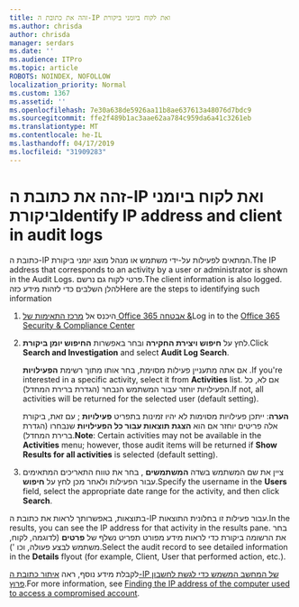 ```yaml
---
title: זהה את כתובת ה-IP ואת לקוח ביומני ביקורת
ms.author: chrisda
author: chrisda
manager: serdars
ms.date: ''
ms.audience: ITPro
ms.topic: article
ROBOTS: NOINDEX, NOFOLLOW
localization_priority: Normal
ms.custom: 1367
ms.assetid: ''
ms.openlocfilehash: 7e30a638de5926aa11b8ae637613a48076d7bdc9
ms.sourcegitcommit: ffe2f489b1ac3aae62aa784c959da6a41c3261eb
ms.translationtype: MT
ms.contentlocale: he-IL
ms.lasthandoff: 04/17/2019
ms.locfileid: "31909283"
---
```

# <a name="identify-ip-address-and-client-in-audit-logs"></a><span data-ttu-id="13f79-102">זהה את כתובת ה-IP ואת לקוח ביומני ביקורת</span><span class="sxs-lookup"><span data-stu-id="13f79-102">Identify IP address and client in audit logs</span></span>

<span data-ttu-id="13f79-103">כתובת ה-IP המתאים לפעילות על-ידי משתמש או מנהל מוצג יומני ביקורת.</span><span class="sxs-lookup"><span data-stu-id="13f79-103">The IP address that corresponds to an activity by a user or administrator is shown in the Audit Logs.</span></span> <span data-ttu-id="13f79-104">פרטי לקוח גם נרשם.</span><span class="sxs-lookup"><span data-stu-id="13f79-104">The client information is also logged.</span></span> <span data-ttu-id="13f79-105">להלן השלבים כדי לזהות מידע כזה</span><span class="sxs-lookup"><span data-stu-id="13f79-105">Here are the steps to identifying such information</span></span>

1. <span data-ttu-id="13f79-106">היכנס אל [מרכז התאימות של Office 365 אבטחה &](https://protection.office.com/)</span><span class="sxs-lookup"><span data-stu-id="13f79-106">Log in to the [Office 365 Security & Compliance Center](https://protection.office.com/)</span></span>

2. <span data-ttu-id="13f79-107">לחץ על **חיפוש ויצירת החקירה** ובחר באפשרות **החיפוש יומן ביקורת**.</span><span class="sxs-lookup"><span data-stu-id="13f79-107">Click **Search and Investigation** and select **Audit Log Search**.</span></span>

   <span data-ttu-id="13f79-108">אם אתה מתעניין פעילות מסוימת, בחר אותו מתוך רשימת **הפעילויות** .</span><span class="sxs-lookup"><span data-stu-id="13f79-108">If you're interested in a specific activity, select it from **Activities** list.</span></span> <span data-ttu-id="13f79-109">אם לא, כל הפעילויות יוחזר עבור המשתמש הנבחר (הגדרת ברירת המחדל).</span><span class="sxs-lookup"><span data-stu-id="13f79-109">If not, all activities will be returned for the selected user (default setting).</span></span>

   <span data-ttu-id="13f79-110">**הערה**: ייתכן פעילויות מסוימות לא יהיו זמינות בתפריט **פעילויות** ; עם זאת, ביקורת אלה פריטים יוחזר אם הוא **הצגת תוצאות עבור כל הפעילויות** שנבחרו (הגדרת ברירת המחדל).</span><span class="sxs-lookup"><span data-stu-id="13f79-110">**Note**: Certain activities may not be available in the **Activities** menu; however, those audit items will be returned if **Show Results for all activities** is selected (default setting).</span></span>

3. <span data-ttu-id="13f79-111">ציין את שם המשתמש בשדה **המשתמשים** , בחר את טווח התאריכים המתאימים עבור הפעילות ולאחר מכן לחץ על **חיפוש**.</span><span class="sxs-lookup"><span data-stu-id="13f79-111">Specify the username in the **Users** field, select the appropriate date range for the activity, and then click **Search**.</span></span>

<span data-ttu-id="13f79-112">בתוצאות, באפשרותך לראות את כתובת ה-IP עבור פעילות זו בחלונית התוצאות.</span><span class="sxs-lookup"><span data-stu-id="13f79-112">In the results, you can see the IP address for that activity in the results pane.</span></span> <span data-ttu-id="13f79-113">בחר את הרשומה ביקורת כדי לראות מידע מפורט תפריט נשלף של **פרטים** (לדוגמה, לקוח, משתמש לבצע פעולה, וכו ').</span><span class="sxs-lookup"><span data-stu-id="13f79-113">Select the audit record to see detailed information in the **Details** flyout (for example, Client, User that performed action, etc.).</span></span>

<span data-ttu-id="13f79-114">לקבלת מידע נוסף, ראה [איתור כתובת ה-IP של המחשב המשמש כדי לגשת לחשבון פרוץ](https://docs.microsoft.com/office365/securitycompliance/auditing-troubleshooting-scenarios#finding-the-ip-address-of-the-computer-used-to-access-a-compromised-account).</span><span class="sxs-lookup"><span data-stu-id="13f79-114">For more information, see [Finding the IP address of the computer used to access a compromised account](https://docs.microsoft.com/office365/securitycompliance/auditing-troubleshooting-scenarios#finding-the-ip-address-of-the-computer-used-to-access-a-compromised-account).</span></span>
